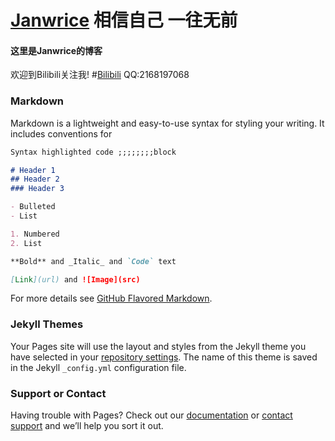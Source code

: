 # [Janwrice](https://github.com/Janwrice) 相信自己 一往无前

#### 这里是Janwrice的博客

欢迎到Bilibili关注我! #[Bilibili](https://m.bilibili.com/space/266593795)
QQ:2168197068

### Markdown

Markdown is a lightweight and easy-to-use syntax for styling your writing. It includes conventions for

```markdown
Syntax highlighted code ;;;;;;;;block

# Header 1
## Header 2
### Header 3

- Bulleted
- List

1. Numbered
2. List

**Bold** and _Italic_ and `Code` text

[Link](url) and ![Image](src)
```

For more details see [GitHub Flavored Markdown](https://guides.github.com/features/mastering-markdown/).

### Jekyll Themes

Your Pages site will use the layout and styles from the Jekyll theme you have selected in your [repository settings](https://github.com/Janwrice/Janwrice.github.io/settings). The name of this theme is saved in the Jekyll `_config.yml` configuration file.

### Support or Contact

Having trouble with Pages? Check out our [documentation](https://docs.github.com/categories/github-pages-basics/) or [contact support](https://support.github.com/contact) and we’ll help you sort it out.

